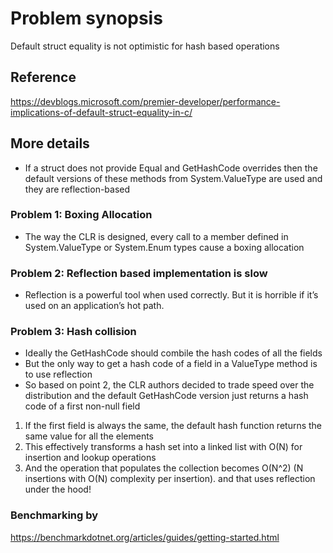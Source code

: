 # Problem synopsis

Default struct equality is not optimistic for hash based operations

## Reference

https://devblogs.microsoft.com/premier-developer/performance-implications-of-default-struct-equality-in-c/

## More details

- If a struct does not provide Equal and GetHashCode overrides then the default versions of these methods from System.ValueType are used and they are reflection-based


### Problem 1: Boxing Allocation

- The way the CLR is designed, every call to a member defined in System.ValueType or System.Enum types cause a boxing allocation

### Problem 2: Reflection based implementation is slow

- Reflection is a powerful tool when used correctly. But it is horrible if it’s used on an application’s hot path.


### Problem 3: Hash collision

- Ideally the GetHashCode should combile the hash codes of all the fields
- But the only way to get a hash code of a field in a ValueType method is to use reflection
- So based on point 2, the CLR authors decided to trade speed over the distribution and the default GetHashCode version just returns a hash code of a first non-null field

1. If the first field is always the same, the default hash function returns the same value for all the elements
2. This effectively transforms a hash set into a linked list with O(N) for insertion and lookup operations
3. And the operation that populates the collection becomes O(N^2) (N insertions with O(N) complexity per insertion). and that uses reflection under the hood!


### Benchmarking by
https://benchmarkdotnet.org/articles/guides/getting-started.html

